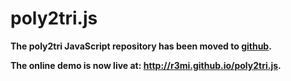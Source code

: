 poly2tri.js
===========

**The poly2tri JavaScript repository has been moved to
[github](https://github.com/r3mi/poly2tri.js).**

**The online demo is now live at: 
<http://r3mi.github.io/poly2tri.js>.**
